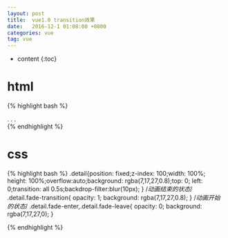 ```yaml
---
layout: post
title:  vue1.0 transition效果
date:   2016-12-1 01:08:00 +0800
categories: vue
tag: vue
---
```


* content
{:toc}




html
====================================
{% highlight bash %}
     <div v-show="detailShow" class="detail" transition="fade">
     .
     .
     .
     </div>
{% endhighlight %}




css
====================================


{% highlight bash %}
   .detail{position: fixed;z-index: 100;width: 100%; height: 100%;overflow:auto;background: rgba(7,17,27,0.8);top: 0; left: 0;transition: all 0.5s;backdrop-filter:blur(10px);
   }
   /*动画结束的状态*/
   .detail.fade-transition{
    opacity: 1;
    background: rgba(7,17,27,0.8);
   }
   /*动画开始的状态*/
   .detail.fade-enter,.detail.fade-leave{
    opacity: 0;
    background: rgba(7,17,27,0);
   }

{% endhighlight %}

